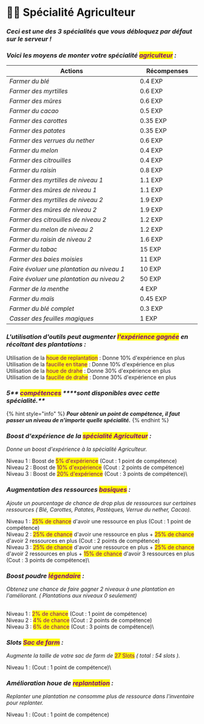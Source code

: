 # 👨🌾 Spécialité Agriculteur

### _**Ceci est une des 3 spécialités que vous débloquez par défaut sur le serveur !**_

### _**Voici les moyens de monter votre spécialité **<mark style="color:purple;">**agriculteur**</mark>** :**_&#x20;



<table><thead><tr><th width="358">Actions</th><th width="148">Récompenses</th></tr></thead><tbody><tr><td><em>Farmer du blé</em></td><td>0.4 EXP</td></tr><tr><td><em>Farmer des myrtilles</em></td><td>0.6 EXP</td></tr><tr><td><em>Farmer des mûres</em></td><td>0.6 EXP</td></tr><tr><td><em>Farmer du cacao</em></td><td>0.5 EXP</td></tr><tr><td><em>Farmer des carottes</em></td><td>0.35 EXP</td></tr><tr><td><em>Farmer des patates</em></td><td>0.35 EXP</td></tr><tr><td><em>Farmer des verrues du nether</em></td><td>0.6 EXP</td></tr><tr><td><em>Farmer du melon</em></td><td>0.4 EXP</td></tr><tr><td><em>Farmer des citrouilles</em></td><td>0.4 EXP</td></tr><tr><td><em>Farmer du raisin</em></td><td>0.8 EXP</td></tr><tr><td><em>Farmer des myrtilles de niveau 1</em></td><td>1.1 EXP</td></tr><tr><td><em>Farmer des mûres de niveau 1</em></td><td>1.1 EXP</td></tr><tr><td><em>Farmer des myrtilles de niveau 2</em></td><td>1.9 EXP</td></tr><tr><td><em>Farmer des mûres de niveau 2</em></td><td>1.9 EXP</td></tr><tr><td><em>Farmer des citrouilles de niveau 2</em></td><td>1.2 EXP</td></tr><tr><td><em>Farmer du melon de niveau 2</em></td><td>1.2 EXP</td></tr><tr><td><em>Farmer du raisin de niveau 2</em></td><td>1.6 EXP</td></tr><tr><td><em>Farmer du tabac</em></td><td>15 EXP</td></tr><tr><td><em>Farmer des baies moisies</em></td><td>11 EXP</td></tr><tr><td><em>Faire évoluer une plantation au niveau 1</em></td><td>10 EXP</td></tr><tr><td><em>Faire évoluer une plantation au niveau 2</em></td><td>50 EXP</td></tr><tr><td><em>Farmer de la menthe</em></td><td>4 EXP</td></tr><tr><td><em>Farmer du maïs</em> </td><td>0.45 EXP</td></tr><tr><td><em>Farmer du blé complet</em></td><td>0.3 EXP</td></tr><tr><td><em>Casser des feuilles magiques</em></td><td>1 EXP</td></tr></tbody></table>

####

### _L'utilisation d'outils peut augmenter <mark style="color:purple;">l'expérience gagnée</mark> en récoltant des plantations :_ &#x20;

Utilisation de la <mark style="color:purple;">houe de replantation</mark> : Donne 10% d'expérience en plus \
Utilisation de la <mark style="color:purple;">faucille en titane</mark> : Donne 10% d'expérience en plus \
Utilisation de la <mark style="color:purple;">houe de drahe</mark> : Donne 30% d'expérience en plus \
Utilisation de la <mark style="color:purple;">faucille de drahe</mark> : Donne 30% d'expérience en plus



### _**5**** **<mark style="color:purple;">**compétences**</mark>** ****sont disponibles avec cette spécialité.**_

{% hint style="info" %}
_**Pour obtenir un point de compétence, il faut passer un niveau de n'importe quelle spécialité.**_&#x20;
{% endhint %}

### _Boost d'expérience de la <mark style="color:purple;">spécialité Agriculteur</mark>_  _:_&#x20;

_Donne un boost d'expérience à la spécialité Agriculteur._

Niveau 1 : Boost de <mark style="color:purple;">5% d'expérience</mark> (Cout : 1 point de compétence) \
Niveau 2 : Boost de <mark style="color:purple;">10% d'expérience</mark> (Cout : 2 points de compétence) \
Niveau 3 : Boost de <mark style="color:purple;">20% d'expérience</mark> (Cout : 3 points de compétence)\


### _Augmentation des ressources <mark style="color:purple;">basiques</mark> :_&#x20;

_Ajoute un pourcentage de chance de drop plus de ressources sur certaines ressources ( Blé, Carottes, Patates, Pastèques, Verrue du nether, Cacao)._

Niveau 1 : <mark style="color:purple;">25% de chance</mark> d'avoir une ressource en plus (Cout : 1 point de compétence) \
Niveau 2 : <mark style="color:purple;">25% de chance</mark> d'avoir une ressource en plus + <mark style="color:purple;">25% de chance</mark> d'avoir 2 ressources en plus (Cout : 2 points de compétence) \
Niveau 3 : <mark style="color:purple;">25% de chance</mark> d'avoir une ressource en plus + <mark style="color:purple;">25% de chance</mark> d'avoir 2 ressources en plus + <mark style="color:purple;">15% de chance</mark> d'avoir 3 ressources en plus (Cout : 3 points de compétence)\


### _Boost poudre <mark style="color:purple;">légendaire</mark> :_

_Obtenez une chance de faire gagner 2 niveaux à une plantation en l'améliorant. ( Plantations aux niveaux 0 seulement)_

\
Niveau 1 :  <mark style="color:purple;">2% de chance</mark>  (Cout : 1 point de compétence) \
Niveau 2 :  <mark style="color:purple;">4% de chance</mark>  (Cout : 2 points de compétence) \
Niveau 3 :  <mark style="color:purple;">6% de chance</mark>  (Cout : 3 points de compétence)\


### _Slots <mark style="color:purple;">Sac de farm</mark> :_&#x20;

_Augmente la taille de votre sac de farm de_ <mark style="color:purple;">27 Slots</mark> _( total : 54 slots )._

Niveau 1 :  (Cout : 1 point de compétence)\


### _Amélioration houe de <mark style="color:purple;">replantation</mark> :_&#x20;

_Replanter une plantation ne consomme plus de ressource dans l'inventaire pour replanter._

Niveau 1 :  (Cout : 1 point de compétence)
